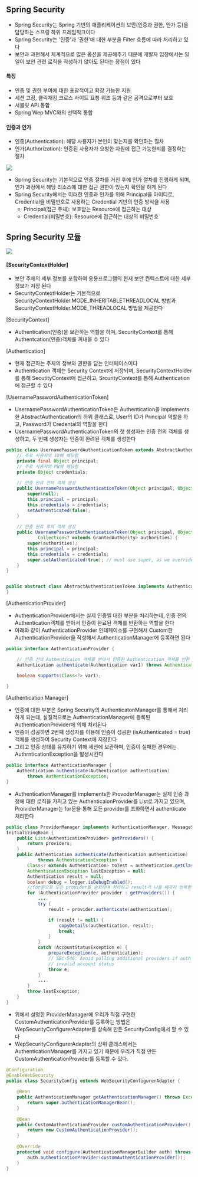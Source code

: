 ## Spring Security

- Spring Security는 Spring 기반의 애플리케이션의 보안(인증과 권한, 인가 등)을 담당하는 스프링 하위 프레임워크이다
- Spring Security는 '인증'과 '권한'애 대한 부분을 Filter 흐름에 따라 처리하고 있다
- 보안과 과현해서 체계적으로 많은 옵션을 제공해주기 때문에 개발자 입장에서는 일일이 보안 관련 로직을 작성하기 않아도 된다는 장점이 있다

#### 특징

- 인증 및 권한 부여에 대한 포괄적이고 확장 가능한 지원
- 세션 고정, 클릭재킹,크로스 사이트 요청 위조 등과 같은 공격으로부터 보호
- 서블릿 API 통합
- Spring Wep MVC와의 선택적 통합

#### 인증과 인가

- 인중(Authentication): 해당 사용자가 본인이 맞는지를 확인하는 절차
- 인가(Authorization): 인증된 사용자가 요청한 자원에 접근 가능한지를 결정하는 절차


![](https://img1.daumcdn.net/thumb/R1280x0/?scode=mtistory2&fname=https%3A%2F%2Fblog.kakaocdn.net%2Fdn%2FoMnop%2FbtqEJh4jxCX%2FPhClhzrEpVOCRK7wYM5R4k%2Fimg.png)

- Spring Security는 기본적으로 인증 절차를 거친 후에 인가 절차를 진행하게 되며, 인가 과정에서 해당 리소스에 대한 접근 권한이 있는지 확인을 하게 된다
- Spring Security에서는 이러한 인증과 인가를 위해 Principal을 아이디로, Credential을 비밀번호로 사용하는 Credential 기반의 인증 방식을 사용
    - Principal(접근 주체): 보호받는 Resource에 접근하는 대상
    - Credential(비밀번호): Resource에 접근하는 대상의 비밀번호


## Spring Security 모듈

![](https://img1.daumcdn.net/thumb/R1280x0/?scode=mtistory2&fname=https%3A%2F%2Fblog.kakaocdn.net%2Fdn%2FAbFLx%2FbtqEJC1tYaJ%2FBDq9cRTqiDarlBa3Z05FoK%2Fimg.png)

#### [SecurityContextHolder]

- 보안 주체의 세부 정보를 포함하여 응용프로그램의 현재 보안 컨텍스트에 대한 세부 정보가 저장 된다
-  SecurityContextHolder는 기본적으로 SecurityContextHolder.MODE_INHERITABLETHREADLOCAL 방법과SecurityContextHolder.MODE_THREADLOCAL 방법을 제공한다

[SecurityContext]
- Authentication(인증)을 보관하는 역할을 하며, SecurityContext를 통해 Authentcation(인증)객체를 꺼내올 수 있다

[Authentication]
- 현재 접근하는 주체의 정보와 권한을 담는 인터페이스이다
- Authentication 객체는 Security Context에 저장되며, SecurityContextHolder를 통해 SecutityContext애 접근하고, SrcurityContext를 통해 Authentication에 접근할 수 있다

[UsernamePasswordAuthenticationToken]
- UsernamePasswordAuthenticationToken은 Authentication을 implements한 AbstractAuthentication의 하위 클래스로, User의 ID가 Principal 역할을 하고, Password가 Credental의 역할을 한다
- UsernamePasswordAuthenticationToken의 첫 생성자는 인증 전의 객체를 생성하고, 두 번째 생성자는 인증이 완려된 객체를 생성한다

```java
public class UsernamePasswordAuthenticationToken extends AbstractAuthenticationToken {
    // 주로 사용자의 ID에 해당함
    private final Object principal;
    // 주로 사용자의 PW에 해당함
    private Object credentials;
    
    // 인증 완료 전의 객체 생성
    public UsernamePasswordAuthenticationToken(Object principal, Object credentials) {
		super(null);
		this.principal = principal;
		this.credentials = credentials;
		setAuthenticated(false);
	}
    
    // 인증 완료 후의 객체 생성
    public UsernamePasswordAuthenticationToken(Object principal, Object credentials,
			Collection<? extends GrantedAuthority> authorities) {
		super(authorities);
		this.principal = principal;
		this.credentials = credentials;
		super.setAuthenticated(true); // must use super, as we override
	}
}


public abstract class AbstractAuthenticationToken implements Authentication, CredentialsContainer {
}
```

[AuthenticationProvider]

- AuthenticationProvider에서는 실제 인증엘 대한 부분을 처리하는데, 인증 전의 Authentication객체를 받아서 인증이 완료된 객체를 반환하는 역할을 한다
- 아래와 같이 AuthenticationProvider 인테페이스를 구현해서 Custom한 AuthenticationProvider을 작성해서 AuthenticationManager에 등록하면 된다
```java
public interface AuthenticationProvider {

	// 인증 전의 Authenticaion 객체를 받아서 인증된 Authentication 객체를 반환
    Authentication authenticate(Authentication var1) throws AuthenticationException;

    boolean supports(Class<?> var1);
    
}
```

[Authentication Manager]

- 인증에 대한 부분은 Spring Security의 AuthenticatonManager를 통해서 처리하게 되는데, 실질적으로는 AuthenticationManager에 등록된 AuthenticationProvider에 의해 처리된다
- 인증이 성공하면 2번째 생성자를 이용해 인증이 성공한 (isAuthenticated = true) 객체를 생성하여 Security Context에 저장한다
- 그리고 인증 상태를 유지하기 위해 세션에 보관하며, 인증이 실패한 경우에는 AuthrnticationException을 발생시킨다
```java
public interface AuthenticationManager {
	Authentication authenticate(Authentication authentication) 
		throws AuthenticationException;
}
```

- AuthenticationManager를 implements한 ProvoderManager는 실제 인증 과정에 대한 로직을 가지고 있는 AuthenticaionProvider를 List로 가지고 있으며, ProividerManager는 for문을 통해 모든 provider를 조화하면서 authenticate 처리한다

```java
public class ProviderManager implements AuthenticationManager, MessageSourceAware,
InitializingBean {
    public List<AuthenticationProvider> getProviders() {
		return providers;
	}
    public Authentication authenticate(Authentication authentication)
			throws AuthenticationException {
		Class<? extends Authentication> toTest = authentication.getClass();
		AuthenticationException lastException = null;
		Authentication result = null;
		boolean debug = logger.isDebugEnabled();
        //for문으로 모든 provider를 순회하여 처리하고 result가 나올 때까지 반복한다.
		for (AuthenticationProvider provider : getProviders()) {
            ....
			try {
				result = provider.authenticate(authentication);

				if (result != null) {
					copyDetails(authentication, result);
					break;
				}
			}
			catch (AccountStatusException e) {
				prepareException(e, authentication);
				// SEC-546: Avoid polling additional providers if auth failure is due to
				// invalid account status
				throw e;
			}
            ....
		}
		throw lastException;
	}
}
```

- 위에서 설명한 ProviderManager에 우리가 직접 구현한 CustomAuthenticationProvider를 등록하는 방법은 WepSecurityConfigurerAdapter를 상속해 만든 SecurityConfig에서 할 수 있다
- WepSecurityConfigurerAdapter의 상위 클래스에서는 AuthenticationManager를 가지고 있기 때문에 우리가 직접 만든 CustomAuthenticationProvider를 등록할 수 있다.

```java
@Configuration
@EnableWebSecurity
public class SecurityConfig extends WebSecurityConfigurerAdapter {
  
    @Bean
    public AuthenticationManager getAuthenticationManager() throws Exception {
        return super.authenticationManagerBean();
    }
      
    @Bean
    public CustomAuthenticationProvider customAuthenticationProvider() throws Exception {
        return new CustomAuthenticationProvider();
    }
    
    @Override
    protected void configure(AuthenticationManagerBuilder auth) throws Exception {
        auth.authenticationProvider(customAuthenticationProvider());
    }
}
```